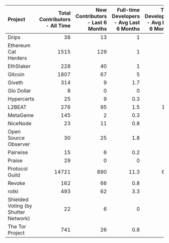 | Project                              |   Total Contributors - All Time |   New Contributors - Last 6 Months |   Full-time Developers - Avg Last 6 Months |   Total Developers - Avg Last 6 Months |
|:-------------------------------------|--------------------------------:|-----------------------------------:|-------------------------------------------:|---------------------------------------:|
| Drips                                |                              38 |                                 13 |                                        1   |                                    3.8 |
| Ethereum Cat Herders                 |                            1515 |                                129 |                                        1   |                                    2.8 |
| EthStaker                            |                             228 |                                 40 |                                        1   |                                    4.7 |
| Gitcoin                              |                            1807 |                                 67 |                                        5   |                                   17   |
| Giveth                               |                             314 |                                  9 |                                        1.7 |                                    9.7 |
| Glo Dollar                           |                               8 |                                  0 |                                        0   |                                    1   |
| Hypercerts                           |                              25 |                                  9 |                                        0.3 |                                    2.7 |
| L2BEAT                               |                             276 |                                 95 |                                        1.5 |                                   12.5 |
| MetaGame                             |                             145 |                                  2 |                                        0.3 |                                    3.2 |
| NiceNode                             |                              23 |                                 11 |                                        0.8 |                                    1.3 |
| Open Source Observer                 |                              30 |                                 25 |                                        1.8 |                                    4.3 |
| Pairwise                             |                              15 |                                  6 |                                        0.2 |                                    2.2 |
| Praise                               |                              29 |                                  0 |                                        0   |                                    0.3 |
| Protocol Guild                       |                           14721 |                                890 |                                       11.3 |                                   60.7 |
| Revoke                               |                             162 |                                 66 |                                        0.8 |                                    1   |
| rotki                                |                             493 |                                 62 |                                        3.3 |                                    5.3 |
| Shielded Voting (by Shutter Network) |                              22 |                                  6 |                                        0   |                                    3.5 |
| The Tor Project                      |                             741 |                                 26 |                                        0.8 |                                    1.8 |